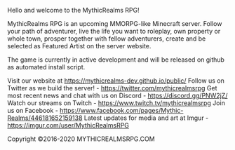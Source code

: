Hello and welcome to the MythicRealms RPG!

MythicRealms RPG is an upcoming MMORPG-like Minecraft server. Follow your path of adventurer, live the life you want to roleplay, own property or whole town, prosper together with fellow adventurers, create and be selected as Featured Artist on the server website.

The game is currently in active development and will be released on github as automated install script.

Visit our website at https://mythicrealms-dev.github.io/public/
Follow us on Twitter as we build the server! - https://twitter.com/mythicrealmsrpg
Get most recent news and chat with us on Discord - https://discord.gg/PNW2jZ/
Watch our streams on Twitch - https://www.twitch.tv/mythicrealmsrpg
Join us on Facebook - https://www.facebook.com/pages/Mythic-Realms/446181652159138
Latest updates for media and art at Imgur - https://imgur.com/user/MythicRealmsRPG

Copyright ©2016-2020 MYTHICREALMSRPG.COM
